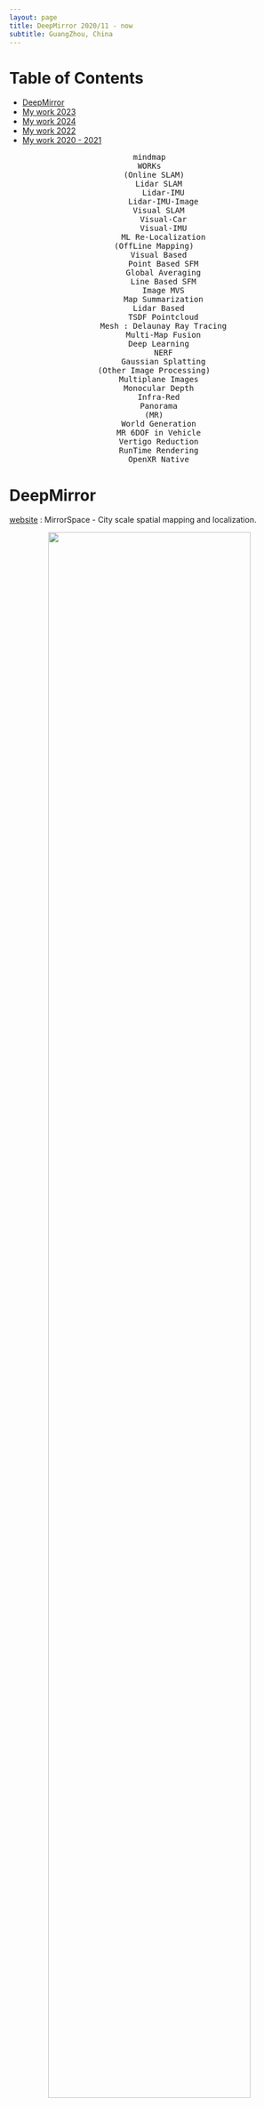 ```yaml
---
layout: page
title: DeepMirror 2020/11 - now
subtitle: GuangZhou, China
---
```


# Table of Contents

* [DeepMirror](#ldm)
* [My work 2023](#l2023)
* [My work 2024](#l2024)
* [My work 2022](#l2022)
* [My work 2020 - 2021](#l2021)

<p></p>

<div align="center"><pre class="mermaid">
mindmap
WORKs
  (Online SLAM)
    Lidar SLAM
      Lidar-IMU
      Lidar-IMU-Image
    Visual SLAM
      Visual-Car
      Visual-IMU
      ML Re-Localization
  (OffLine Mapping)
    Visual Based
      Point Based SFM
      Global Averaging
      Line Based SFM
      Image MVS
      Map Summarization
    Lidar Based
      TSDF Pointcloud
      Mesh : Delaunay Ray Tracing
      Multi-Map Fusion
    Deep Learning
      NERF
      Gaussian Splatting
  (Other Image Processing)
    Multiplane Images
    Monocular Depth
    Infra-Red
    Panorama
  (MR)
    World Generation
    MR 6DOF in Vehicle
    Vertigo Reduction
    RunTime Rendering
    OpenXR Native
</pre></div>


<a name="ldm"></a>
# DeepMirror

[website](https://www.deepmirror.com/) : MirrorSpace - City scale spatial mapping and localization.

<div align="center">    
<img src="/assets/img/work/dm.jpg" width="85%"/>
</div>

<a name="l2024"></a>
# My work 2024

## A. Low Cost INS

Use low quality GPS & IMU only. Achieve state-of-art INS performance.
<div align="center">    
<img src="/assets/img/work/ins_1.gif" width="60%"/>
</div>

<p></p>
## B. Automatic World Generation

<div align="center">
<iframe style="float: right;" src="//player.bilibili.com/player.html?aid=1705747518&bvid=BV1XT421e7KB&cid=1581361304&p=1" scrolling="no" border="0" frameborder="no" framespacing="0" allowfullscreen="true"></iframe>
</div>

Generate random world, based on earth topology and OSM road map.
* terrain generation.
* shadow & light shader.
* MR rendering.

<p></p>
## C. MR in Vehicle 6DOF

<img style="float: right;" src="/assets/img/screenshots/vo.gif" width="30%"/>

Enable MR device to have 6DOF tracking in any vehicle.
* Well designed fusion algorithm to give a comfort experience.
* Output poses both in car reference frame & world reference frame.
* Realtime on board absolute localization (w.r.t. car) using deeplearning.

<p></p>
## D. Video Streaming

<img style="float: right;" src="/assets/img/screenshots/car_vr_stream.gif" width="30%"/>

Stream outside Panorama view to MR.
* Camera hardware connection, image stitch, video encoder.
* Video Streaming using FFMPEG.
* MR video decoder, panorama rendering.

<a name="l2023"></a>
# My work 2023

## A. Outside-in Infrared Localization Modules

IR light detection, and fusion with imu measurement by kalman filter. Run with OpenXR & Monado.
* VR hand 6dof tracking.
* AR/VR camera tracking in difficult scenes (e.g. inside moving cars).

<div align="center">    
<img src="/assets/img/screenshots/hand6dof.gif" width="60%"/>
</div>

<p/><p/>
## B. Panorama Video Visual Mapping

Panorama video (insta360 & go-pro) is the only input.
* pure visual sfm mapping pipeline based on <u>Global Averaging method</u> (shonan rotation average & 1dsfm translation average).
* usage of IMU:
    * extrinsics & timestamp calibration for camera-imu.
    * scale and gravity recovery of the visual map.
* MVS image depth recovery (both [traditional cv method](/Study/PaperRead/3d_reconstruction/#lacmm) and [Deep Learning method](/Study/PaperRead/3d_reconstruction/#ldl)).

<div align="center">    
<img src="/assets/img/work/pano_depth_render.jpg" width="75%"/>
</div>

<p/><p/>
## C. Line Mapping & Localization

see [Line Mapping Page](/Study/PaperRead/subjects/#l2).
* Line mapping for traffic lane mapping.
* Use line feature for visual based localization : [my branch of LIMAP](https://github.com/yeliu-deepmirror/limap).

<p/><p/>
## D. Deep Learning

* Use [Dense Match](/Study/PaperRead/deeplearning/03loc/#ldense_match) with relative pose (Global averaging) for localization and visual mapping.
* Use [Nerf](/Study/PaperRead/3d_reconstruction/#lneural_r) with our data session.
* Use [Multiplane Images](/Study/PaperRead/subjects/#l6) for render live 3d videos (as shown in Apple Vision Pro), [test video in PICO](https://drive.google.com/file/d/1mz66BP2f6ZB5Gv_L6dkrPg6Px94lbviZ/view?usp=sharing).
* Use [ACE](/Study/PaperRead/deeplearning/03loc/#lend_to_end_loc) for mapping, and check its descriptor quality with [match test](https://github.com/yeliu-deepmirror/ace#encoder-test).

<p/><p/>
<a name="l2022"></a>
# My work 2022

working on slam/vlp system.

<p/><p/>
## A. INS fusion

working on meta-verse for cars.
* **car localization** - ins system : Based on iterative extended error state kalman filter. imu (motion model) + gps + chassis + visual localization.

<div align="center">    
<img src="/assets/img/work/ins.gif" width="60%"/>
</div>

* **vr in-car localization** - work with guangqi for **AR-HUD & VR**.
  * [广汽ADiGO SPACE升级沉浸式智能座舱体验 2022](https://mp.weixin.qq.com/s/l01PoJ47BtGNLOIvLN5oGA).
  * **patent**: [Vehicle-mounted XR equipment](http://www.soopat.com/Patent/202211281972).
  * [DeepMirror在宝马汽车元宇宙比赛中荣获第一名 2023](https://mp.weixin.qq.com/s/8SFkmZQhMmpXe-6Yj9VkRA). First place in the "Vehicle Readiness" category was secured by Chinese start-up DeepMirror Inc.

<div align="center">    
<img src="/assets/img/work/dm_gq.jpeg" width="60%"/>
</div>

<p/><p/>

<details>
  <summary>Details</summary>

<li><a>iterative kalman filter on manifold</a>
<ul style="list-style-type:circle">
  <li><a>build the full algorithm library.</a></li>
  <li><a>accelerate for imu motion model inputs.</a></li>
  <li><a>state initialization based on imu preintegration.</a></li>
  <li><a>besides basic measurements, we made visual localization measurements.</a></li>
  <li><a>tested over 200h running in Guangzhou.</a></li>
</ul>
</li>
<li><a>6dof localization inside car - based on imu, vision, and car state.</a></li>
<li><a>develop of the VR in car unity SDK (supporting our applications).</a></li>

</details>

<p/><p/>
## B. VLIO algorithm

**lidar-imu-image slam**, based on image direct method with photometric refinement (following last year's work).
**patent**: [Mapping method and system based on laser vision fusion](http://www.soopat.com/Patent/202211633054).

<div align="center">  
<iframe src="//player.bilibili.com/player.html?aid=261580358&bvid=BV1He411L7ti&cid=860597168&page=1" scrolling="no" border="0" frameborder="no" framespacing="0" allowfullscreen="true"> </iframe>
</div>

<p/><p/>

<details>
  <summary>Details</summary>
<p></p>
</details>

<p/><p/>
## C. pointcloud & mesh generation

Designed for <u>multi-session lifelong map</u>, handle environement change.
* **Color Point Cloud** : TSDF generation (using cuda c++).
* **Mesh Generation** : Delaunay + ray casting + min-cut + post-processing.

<div align="center">    
<img src="/assets/img/work/tsdf_pcl.jpg" width="75%"/>
</div>

<p/><p/>

<details>
  <summary>Details</summary>
<li><a>TSDF point cloud generation (lidar pcl)</a>
<ul style="list-style-type:circle">
  <li><a>has both cuda version and cpu version.</a></li>
  <li><a>block-level processing, fit for any scale (room/building/city).</a></li>
  <li><a>with additional information : color, intensity, semantic label, etc.</a></li>
  <li><a>run for all our data (whole city).</a></li>
</ul>
</li>
<li><a>Mesh generation (based on lidar pcl). Delaunay - Ray Casting - Min-cut - Post-processing - Texture adding</a></li>
</details>


<p/><p/>
## D. visual map summarization

For simplification of visual localization map.
* Vision bundle adjustment problem graph analysis. (using [SNAP](http://snap.stanford.edu/))
* Solve ILP (integral linear programming) problem based on [paper](https://arxiv.org/abs/1907.00338)
* Keep 10% the points, with neglectable drop in localization benchmark accuracy.

<div align="center">    
<img src="/assets/img/work/brief.png" width="60%"/>
</div>

<p/><p/>

<details>
  <summary>Details</summary>
<p></p>
</details>


<p/><p/>
<a name="l2021"></a>
# My work 2020 - 2021

<p/><p/>
## A. lidar-imu-gps slam algorithm

* 2 versions (all written by our team) :
    * pose graph optimization (reference LIO-SAM)
    * <u>iterative extended error state kalman filter</u> (reference FAST-LIO2).
* Many additional constrains, robust backend optimzation, more robust imu initialization.
* Loop closure based on global descriptor (ISC).
* Sensor set: imu, rs-lidar-16, gps, cpu only, 20 FPS on nvidia-nx.

<div align="center">  
<iframe src="//player.bilibili.com/player.html?aid=293924888&bvid=BV14F411a75W&cid=434510649&page=1" scrolling="no" border="0" frameborder="no" framespacing="0" allowfullscreen="true"> </iframe>
</div>

<p/><p/>

<details>
  <summary>Details</summary>

<li><a>LIO-SAM based Lidar SLAM algorithm:</a>
<ul style="list-style-type:circle">
  <li><a>Using Ceres instead of GTSAM : write all the cost functions (without auto-diff, including imu preintegration factors).</a></li>
  <li><a>accelerate frame-to-map ICP, using a new Gaussian Newton algorithm.</a></li>
  <li><a>state initialization based on imu preintegration (bsaed on VINS, but remake to be better).</a></li>
  <li><a>accelerate lidar undistortion and feature extraction (based on multi-threading, and refine memory usage).</a></li>
  <li><a>tested in over 200h of our data.</a></li>
</ul>
</li>

<li><a>FAST-LIO2 based Lidar Odometry algorithm.</a></li>
<li><a>Our loop closing algorithm.</a></li>
</details>


<p/><p/>
## B. camera-chassis-gps slam algorithm

Single camera semi-dense direct method (reference DSO) to mapping fastly the whole city road map.
* tightly coupled with chassis input.
* cpu + arm refinement, 50 FPS on nvidia-nx.
* designed pipeline, mapped full Nansha.GuangZhou Area.

<div align="center">    
<img src="/assets/img/work/image_mapping.jpg" width="85%"/>
</div>

<p/><p/>

<details>
  <summary>Details</summary>

<li><a>remake all the algorithm to fit our code format. add more unit tests.</a></li>
<li><a>using NEON to accelerate more algorithm blocks.</a></li>
<li><a>remake the initialization, to take advantage of chassis.</a></li>
<li><a>add tightly coupled chassis observation : pose measurement, relative pose measurement.</a></li>
<li><a>add the whole algorithm to our cloud pipeline.</a></li>
<li><a>add imu measurements : make a VI-DSO.</a></li>
<li><a>multi-collection fusion, using purly image. add a few image-map observations and run global bundle adjustment.</a></li>

</details>


<p/><p/>
## C. multi-session fusion

<u>Robust Distributed Pose Graph Optimization</u>. (robust to outliers, and multi-threading process with graph cut)
* Loop finding : gicp & global registration (based on FPFH + TEASER) & ISC (intensity scene context).
* Database structre based on s2 blocks.
* Mapped full Nansha.GuangZhou Area (until 2022).

<div align="center">    
<img src="/assets/img/work/gz_mapping.jpg" width="75%"/>
</div>

<p/><p/>
<details>
  <summary>Details</summary>

<li><a>my first mission in DeepMirror.</a></li>
<li><a>Define the database interface and algorithm pipeline.</a></li>
<li><a>pointcloud global registration: (using only Kdtree and Eigen)</a>
<ul style="list-style-type:circle">
  <li><a>point cloud normal and FPFH.</a></li>
  <li><a>referencing TEASER. while we develop a faster 'degree number heuristic' to compute maximal clique.</a></li>
  <li><a>made ransac version.</a></li>
</ul>
</li>
<li><a>algorithm acceleration and pipeline debug.</a></li>
<li><a>tested on over 200h of data.</a></li>

</details>

<p/><p/>
## D. car routing

* based on OSM lane map.
* lane level map & way point level map.
